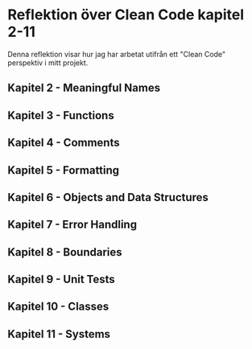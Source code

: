 # Reflektion över Clean Code kapitel 2-11
Denna reflektion visar hur jag har arbetat utifrån ett "Clean Code" perspektiv i mitt projekt. 

## Kapitel 2 -  Meaningful Names


## Kapitel 3 - Functions


## Kapitel 4 - Comments


## Kapitel 5 - Formatting


## Kapitel 6 - Objects and Data Structures


## Kapitel 7 - Error Handling


## Kapitel 8 - Boundaries


## Kapitel 9 - Unit Tests


## Kapitel 10 - Classes


## Kapitel 11 - Systems